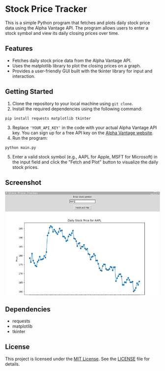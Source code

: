 <h1>Stock Price Tracker</h1>

<p>This is a simple Python program that fetches and plots daily stock price data using the Alpha Vantage API. The program allows users to enter a stock symbol and view its daily closing prices over time.</p>

<h2>Features</h2>
<ul>
  <li>Fetches daily stock price data from the Alpha Vantage API.</li>
  <li>Uses the matplotlib library to plot the closing prices on a graph.</li>
  <li>Provides a user-friendly GUI built with the tkinter library for input and interaction.</li>
</ul>

<h2>Getting Started</h2>
<ol>
  <li>Clone the repository to your local machine using <code>git clone</code>.</li>
  <li>Install the required dependencies using the following command:</li>
</ol>
<pre><code>pip install requests matplotlib tkinter</code></pre>
<ol start="3">
  <li>Replace <code>'YOUR_API_KEY'</code> in the code with your actual Alpha Vantage API key. You can sign up for a free API key on the <a href="https://www.alphavantage.co/">Alpha Vantage website</a>.</li>
  <li>Run the program:</li>
</ol>
<pre><code>python main.py</code></pre>
<ol start="5">
  <li>Enter a valid stock symbol (e.g., AAPL for Apple, MSFT for Microsoft) in the input field and click the "Fetch and Plot" button to visualize the daily stock prices.</li>
</ol>

<h2>Screenshot</h2>
<img src="Screenshot.png" alt="Screenshot">

<h2>Dependencies</h2>
<ul>
  <li>requests</li>
  <li>matplotlib</li>
  <li>tkinter</li>
</ul>

<h2>License</h2>
<p>This project is licensed under the <a href="https://opensource.org/licenses/MIT">MIT License</a>. See the <a href="LICENSE">LICENSE</a> file for details.</p>
